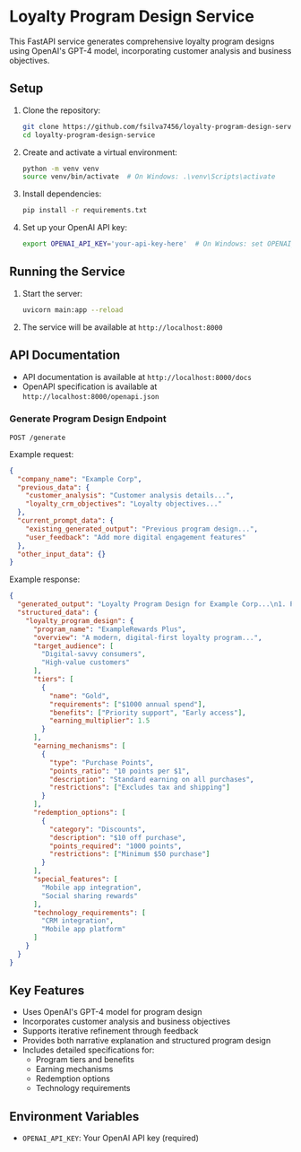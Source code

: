 # Loyalty Program Design Service

This FastAPI service generates comprehensive loyalty program designs using OpenAI's GPT-4 model, incorporating customer analysis and business objectives.

## Setup

1. Clone the repository:
   ```bash
   git clone https://github.com/fsilva7456/loyalty-program-design-service.git
   cd loyalty-program-design-service
   ```

2. Create and activate a virtual environment:
   ```bash
   python -m venv venv
   source venv/bin/activate  # On Windows: .\venv\Scripts\activate
   ```

3. Install dependencies:
   ```bash
   pip install -r requirements.txt
   ```

4. Set up your OpenAI API key:
   ```bash
   export OPENAI_API_KEY='your-api-key-here'  # On Windows: set OPENAI_API_KEY=your-api-key-here
   ```

## Running the Service

1. Start the server:
   ```bash
   uvicorn main:app --reload
   ```

2. The service will be available at `http://localhost:8000`

## API Documentation

- API documentation is available at `http://localhost:8000/docs`
- OpenAPI specification is available at `http://localhost:8000/openapi.json`

### Generate Program Design Endpoint

`POST /generate`

Example request:
```json
{
  "company_name": "Example Corp",
  "previous_data": {
    "customer_analysis": "Customer analysis details...",
    "loyalty_crm_objectives": "Loyalty objectives..."
  },
  "current_prompt_data": {
    "existing_generated_output": "Previous program design...",
    "user_feedback": "Add more digital engagement features"
  },
  "other_input_data": {}
}
```

Example response:
```json
{
  "generated_output": "Loyalty Program Design for Example Corp...\n1. Program Overview...\n2. Key Features...",
  "structured_data": {
    "loyalty_program_design": {
      "program_name": "ExampleRewards Plus",
      "overview": "A modern, digital-first loyalty program...",
      "target_audience": [
        "Digital-savvy consumers",
        "High-value customers"
      ],
      "tiers": [
        {
          "name": "Gold",
          "requirements": ["$1000 annual spend"],
          "benefits": ["Priority support", "Early access"],
          "earning_multiplier": 1.5
        }
      ],
      "earning_mechanisms": [
        {
          "type": "Purchase Points",
          "points_ratio": "10 points per $1",
          "description": "Standard earning on all purchases",
          "restrictions": ["Excludes tax and shipping"]
        }
      ],
      "redemption_options": [
        {
          "category": "Discounts",
          "description": "$10 off purchase",
          "points_required": "1000 points",
          "restrictions": ["Minimum $50 purchase"]
        }
      ],
      "special_features": [
        "Mobile app integration",
        "Social sharing rewards"
      ],
      "technology_requirements": [
        "CRM integration",
        "Mobile app platform"
      ]
    }
  }
}
```

## Key Features

- Uses OpenAI's GPT-4 model for program design
- Incorporates customer analysis and business objectives
- Supports iterative refinement through feedback
- Provides both narrative explanation and structured program design
- Includes detailed specifications for:
  - Program tiers and benefits
  - Earning mechanisms
  - Redemption options
  - Technology requirements

## Environment Variables

- `OPENAI_API_KEY`: Your OpenAI API key (required)
